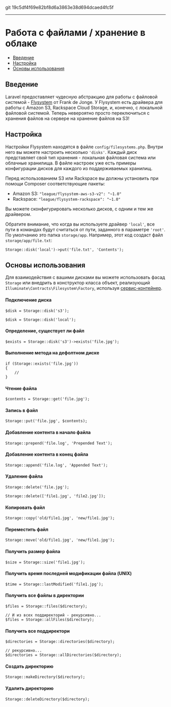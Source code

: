git 19c5df4f69e82bf8d6a3863e38d694dcaed4fc5f

---

# Работа с файлами / хранение в облаке

- [Введение](#introduction)
- [Настройка](#configuration)
- [Основы использования](#basic-usage)

<a name="introduction"></a>
## Введение

Laravel предоставляет чудесную абстракцию для работы с файловой системой - [Flysystem](https://github.com/thephpleague/flysystem) от Frank de Jonge.
У Flysystem есть драйвера для работы с Amazon S3, Rackspace Cloud Storage, и, конечно, с локальной файловой системой.
Теперь невероятно просто переключиться с хранения файлов на сервере на хранение файлов на S3!

<a name="configuration"></a>
## Настройка

Настройки Flysystem находятся в файле `config/filesystems.php`. Внутри него вы можете настроить несколько `'disks'`.
Каждый диск представляет свой тип хранения - локальная файловая система или облачные хранилища.
В файле настроек уже есть примеры конфигурации дисков для каждого из поддерживаемых хранилищ. 

Перед использованием S3 или Rackspace вы должны установить при помощи Composer соответствующие пакеты:

- Amazon S3: `"league/flysystem-aws-s3-v2": "~1.0"`
- Rackspace: `"league/flysystem-rackspace": "~1.0"`

Вы можете сконфигурировать несколько дисков, с одним и тем же драйвером.

Обратите внимание, что когда вы используете драйвер `'local'`, все пути в командах будут считаться от пути, заданного в параметре `'root'`.
По умолчанию это папка `storage/app`. Например, этот код создаст файл `storage/app/file.txt`:

	Storage::disk('local')->put('file.txt', 'Contents');

<a name="basic-usage"></a>
## Основы использования

Для взаимодействия с вашими дисками вы можете использовать фасад `Storage` или внедрить в конструктор класса объект, реализующий
`Illuminate\Contracts\Filesystem\Factory`, используя [сервис-контейнер](/docs/{{version}}/container).

#### Подключение диска

	$disk = Storage::disk('s3');

	$disk = Storage::disk('local');

#### Определение, существует ли файл

	$exists = Storage::disk('s3')->exists('file.jpg');

#### Выполнение метода на дефолтном диске

	if (Storage::exists('file.jpg'))
	{
		//
	}

#### Чтение файла

	$contents = Storage::get('file.jpg');

#### Запись в файл

	Storage::put('file.jpg', $contents);

#### Добавление контента в начало файла

	Storage::prepend('file.log', 'Prepended Text');

#### Добавление контента в конец файла

	Storage::append('file.log', 'Appended Text');

#### Удаление файла

	Storage::delete('file.jpg');

	Storage::delete(['file1.jpg', 'file2.jpg']);

#### Копировать файл

	Storage::copy('old/file1.jpg', 'new/file1.jpg');

#### Переместить файл

	Storage::move('old/file1.jpg', 'new/file1.jpg');

#### Получить размер файла

	$size = Storage::size('file1.jpg');

#### Получить время последней модификации файла (UNIX)

	$time = Storage::lastModified('file1.jpg');

#### Получить все файлы в директории

	$files = Storage::files($directory);

	// И из всех поддиректорий - рекурсивно...
	$files = Storage::allFiles($directory);

#### Получить все поддиректори

	$directories = Storage::directories($directory);

	// рекурсивно...
	$directories = Storage::allDirectories($directory);

#### Создать директорию

	Storage::makeDirectory($directory);

#### Удалить директорию

	Storage::deleteDirectory($directory);
